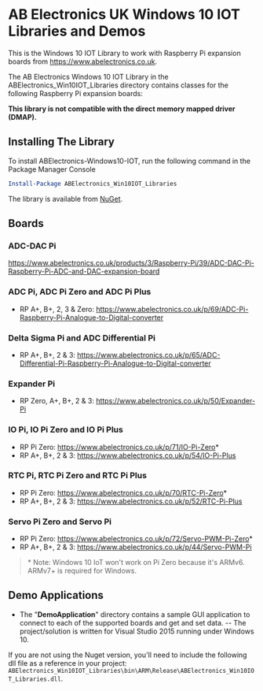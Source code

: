 # AB Electronics UK Windows 10 IOT Libraries and Demos #

This is the Windows 10 IOT Library to work with Raspberry Pi expansion boards from <https://www.abelectronics.co.uk>.

The AB Electronics Windows 10 IOT Library in the ABElectronics_Win10IOT_Libraries directory contains classes for the following Raspberry Pi expansion boards:

**This library is not compatible with the direct memory mapped driver (DMAP).**

## Installing The Library ##

To install ABElectronics-Windows10-IOT, run the following command in the Package Manager Console 
``` powershell
Install-Package ABElectronics_Win10IOT_Libraries 
```
The library is available from [NuGet](https://www.nuget.org/packages/ABElectronics_Win10IOT_Libraries/).

## Boards ##
### ADC-DAC Pi ###
<https://www.abelectronics.co.uk/products/3/Raspberry-Pi/39/ADC-DAC-Pi-Raspberry-Pi-ADC-and-DAC-expansion-board>

### ADC Pi, ADC Pi Zero and ADC Pi Plus ###
- RP A+, B+, 2, 3 & Zero: <https://www.abelectronics.co.uk/p/69/ADC-Pi-Raspberry-Pi-Analogue-to-Digital-converter>

### Delta Sigma Pi and ADC Differential Pi ###
- RP A+, B+, 2 & 3: <https://www.abelectronics.co.uk/p/65/ADC-Differential-Pi-Raspberry-Pi-Analogue-to-Digital-converter>

### Expander Pi ###
- RP Zero, A+, B+, 2 & 3: <https://www.abelectronics.co.uk/p/50/Expander-Pi>

### IO Pi, IO Pi Zero and IO Pi Plus ###
- RP Pi Zero: <https://www.abelectronics.co.uk/p/71/IO-Pi-Zero>*
- RP A+, B+, 2 & 3: <https://www.abelectronics.co.uk/p/54/IO-Pi-Plus>

### RTC Pi, RTC Pi Zero and RTC Pi Plus ###
- RP Pi Zero: <https://www.abelectronics.co.uk/p/70/RTC-Pi-Zero>*
- RP A+, B+, 2 & 3: <https://www.abelectronics.co.uk/p/52/RTC-Pi-Plus>

### Servo Pi Zero and Servo Pi ###
- RP Pi Zero: <https://www.abelectronics.co.uk/p/72/Servo-PWM-Pi-Zero>*
- RP A+, B+, 2 & 3: <https://www.abelectronics.co.uk/p/44/Servo-PWM-Pi>

> \* Note: Windows 10 IoT won't work on Pi Zero because it's ARMv6. ARMv7+ is required for Windows.

## Demo Applications ##

- The "**DemoApplication**" directory contains a sample GUI application to connect to each of the supported boards and get and set data.
-- The project/solution is written for Visual Studio 2015 running under Windows 10.

If you are not using the Nuget version, you'll need to include the following dll file as a reference in your project:
`ABElectronics_Win10IOT_Libraries\bin\ARM\Release\ABElectronics_Win10IOT_Libraries.dll`.
